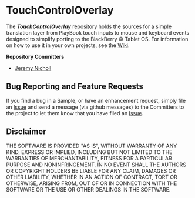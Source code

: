 # TouchControlOverlay

The _**TouchControlOverlay**_ repository holds the sources for a simple translation layer from PlayBook touch inputs to mouse and keyboard events designed to simplify porting to the BlackBerry © Tablet OS.
For information on how to use it in your own projects, see the [Wiki](https://github.com/blackberry/TouchControlOverlay/wiki).

**Repository Committers** 

* [Jeremy Nicholl](https://github.com/jnicholl)


## Bug Reporting and Feature Requests

If you find a bug in a Sample, or have an enhancement request, simply file an [Issue](https://github.com/blackberry/TouchControlOverlay/issues) and send a message (via github messages) to the Committers to the project to let them know that you have filed an [Issue](https://github.com/blackberry/TouchControlOverlay/issues).

## Disclaimer

THE SOFTWARE IS PROVIDED "AS IS", WITHOUT WARRANTY OF ANY KIND, EXPRESS OR IMPLIED, INCLUDING BUT NOT LIMITED TO THE WARRANTIES OF MERCHANTABILITY, FITNESS FOR A PARTICULAR PURPOSE AND NONINFRINGEMENT. IN NO EVENT SHALL THE AUTHORS OR COPYRIGHT HOLDERS BE LIABLE FOR ANY CLAIM, DAMAGES OR OTHER LIABILITY, WHETHER IN AN ACTION OF CONTRACT, TORT OR OTHERWISE, ARISING FROM, OUT OF OR IN CONNECTION WITH THE SOFTWARE OR THE USE OR OTHER DEALINGS IN THE SOFTWARE.

